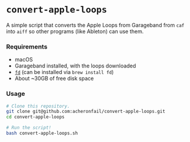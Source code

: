 # `convert-apple-loops`

A simple script that converts the Apple Loops from Garageband from `caf` into `aiff` so other programs (like Ableton) can use them.

### Requirements

* macOS
* Garageband installed, with the loops downloaded
* [`fd`](https://github.com/sharkdp/fd) (can be installed via `brew install fd`)
* About ~30GB of free disk space

### Usage

```bash
# Clone this repository.
git clone git@github.com:acheronfail/convert-apple-loops.git
cd convert-apple-loops

# Run the script!
bash convert-apple-loops.sh
```
